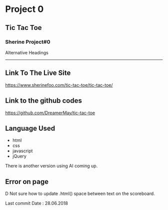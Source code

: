 # Project 0

## Tic Tac Toe

### Sherine Project#0

Alternative Headings
_____________________

## Link To The Live Site
https://www.sherinefoo.com/tic-tac-toe/tic-tac-toe/

## Link to the github codes
https://github.com/DreamerMay/tic-tac-toe

## Language Used
 * html
 * css
 * javascript
 * jQuery


There is another version using AI coming up.

## Error on page
D Not sure how to update .html() space between text on the scoreboard.

Last commit Date : 28.06.2018
